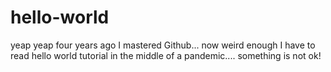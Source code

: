 # hello-world

yeap yeap four years ago I mastered Github... now weird enough I have to read hello world tutorial in the middle of a pandemic.... 
something is not ok!
